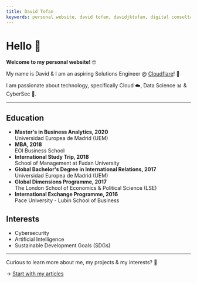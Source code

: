 ```yaml
---
title: David Tofan
keywords: personal website, david tofan, davidjktofan, digital consultant
---
```


# Hello 👋

**Welcome to my personal website!** 🤓

My name is David & I am an aspiring Solutions Engineer @ [Cloudflare](https://www.cloudflare.com/)! 🧡

I am passionate about technology, specifically Cloud ☁️, Data Science 📊 & CyberSec 🔐.

<hr />

## Education

<ul class="fa-ul">
  <li><i class="fa-li fas fa-graduation-cap" aria-hidden="true"></i><b>Master's in Business Analytics, 2020</b></li>
    <ol style="list-style-type: none !important; margin: 0; padding: 0;">
        <li>Universidad Europea de Madrid (UEM)</li>
    </ol>
  <li><i class="fa-li fas fa-graduation-cap" aria-hidden="true"></i><b>MBA, 2018</b></li>
    <ol style="list-style-type: none !important; margin: 0; padding: 0;">
        <li>EOI Business School</li>
    </ol>
  <li><i class="fa-li fas fa-graduation-cap" aria-hidden="true"></i><b>International Study Trip, 2018</b></li>
    <ol style="list-style-type: none !important; margin: 0; padding: 0;">
        <li>School of Management at Fudan University</li>
    </ol>
  <li><i class="fa-li fas fa-graduation-cap" aria-hidden="true"></i><b>Global Bachelor's Degree in International Relations, 2017</b></li>
    <ol style="list-style-type: none !important; margin: 0; padding: 0;">
        <li>Universidad Europea de Madrid (UEM)</li>
    </ol>
  <li><i class="fa-li fas fa-graduation-cap" aria-hidden="true"></i><b>Global Dimensions Programme, 2017</b></li>
    <ol style="list-style-type: none !important; margin: 0; padding: 0;">
        <li>The London School of Economics & Political Science (LSE)</li>
    </ol>
  <li><i class="fa-li fas fa-graduation-cap" aria-hidden="true"></i><b>International Exchange Programme, 2016</b></li>
    <ol style="list-style-type: none !important; margin: 0; padding: 0;">
        <li>Pace University - Lubin School of Business</li>
    </ol>
</ul>

## Interests

<ul class="fa-ul">
  <li><i class="fa-li fa fa-lightbulb"></i>Cybersecurity</li>
  <li><i class="fa-li fa fa-lightbulb"></i>Artificial Intelligence</li>
  <li><i class="fa-li fa fa-lightbulb"></i>Sustainable Development Goals (SDGs)</li>
</ul>

<hr />

Curious to learn more about me, my projects & my interests? 💬

→ [Start with my articles](/articles)
